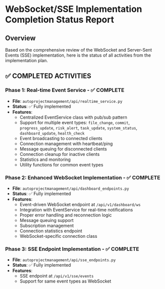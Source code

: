 # WebSocket/SSE Implementation Completion Status Report

## Overview
Based on the comprehensive review of the WebSocket and Server-Sent Events (SSE) implementation, here is the status of all activities from the implementation plan.

## ✅ COMPLETED ACTIVITIES

### Phase 1: Real-time Event Service - ✅ COMPLETE
- **File**: `autoprojectmanagement/api/realtime_service.py`
- **Status**: ✅ Fully implemented
- **Features**:
  - Centralized EventService class with pub/sub pattern
  - Support for multiple event types: `file_change`, `commit`, `progress_update`, `risk_alert`, `task_update`, `system_status`, `dashboard_update`, `health_check`
  - Event broadcasting to connected clients
  - Connection management with heartbeat/ping
  - Message queuing for disconnected clients
  - Connection cleanup for inactive clients
  - Statistics and monitoring
  - Utility functions for common event types

### Phase 2: Enhanced WebSocket Implementation - ✅ COMPLETE
- **File**: `autoprojectmanagement/api/dashboard_endpoints.py`
- **Status**: ✅ Fully implemented
- **Features**:
  - Event-driven WebSocket endpoint at `/api/v1/dashboard/ws`
  - Integration with EventService for real-time notifications
  - Proper error handling and reconnection logic
  - Message queuing support
  - Subscription management
  - Connection statistics endpoint
  - WebSocket-specific connection class

### Phase 3: SSE Endpoint Implementation - ✅ COMPLETE
- **File**: `autoprojectmanagement/api/sse_endpoints.py`
- **Status**: ✅ Fully implemented
- **Features**:
  - SSE endpoint at `/api/v1/sse/events`
  - Support for same event types as WebSocket
